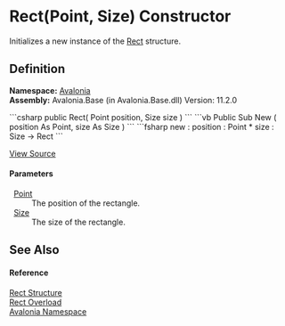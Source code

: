 # Rect(Point, Size) Constructor


Initializes a new instance of the <a href="T_Avalonia_Rect">Rect</a> structure.



## Definition
**Namespace:** <a href="N_Avalonia">Avalonia</a>  
**Assembly:** Avalonia.Base (in Avalonia.Base.dll) Version: 11.2.0

<Tabs groupId="api-code-preview">
<TabItem value="csharp" label="C#">
```csharp
public Rect(
	Point position,
	Size size
)
```
</TabItem>
<TabItem value="vb" label="VB">
```vb
Public Sub New ( 
	position As Point,
	size As Size
)
```
</TabItem>
<TabItem value="fsharp" label="F#">
```fsharp
new : 
        position : Point * 
        size : Size -> Rect
```
</TabItem>
</Tabs>



<a href="https://github.com/AvaloniaUI/Avalonia/tree/master/src/Avalonia.Base/Rect.cs#L67" title="View the source code">View Source</a>



#### Parameters
<dl><dt>  <a href="T_Avalonia_Point">Point</a></dt><dd>The position of the rectangle.</dd><dt>  <a href="T_Avalonia_Size">Size</a></dt><dd>The size of the rectangle.</dd></dl>

## See Also


#### Reference
<a href="T_Avalonia_Rect">Rect Structure</a>  
<a href="Overload_Avalonia_Rect__ctor">Rect Overload</a>  
<a href="N_Avalonia">Avalonia Namespace</a>  
